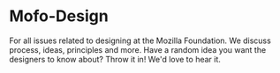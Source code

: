 Mofo-Design
====================

For all issues related to designing at the Mozilla Foundation. We discuss process, ideas, principles and more. Have a random idea you want the designers to know about? Throw it in! We'd love to hear it.
